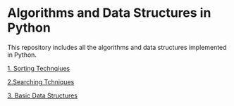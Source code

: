 # Algorithms and Data Structures in Python

This repository includes all the algorithms and data structures implemented in Python.

[1. Sorting Technqiues](https://github.com/nikita1610/DSA_in_Python/tree/master/Sorting%20Techniques)

[2.Searching Tchniques](https://github.com/nikita1610/DSA_in_Python/tree/master/Searching%20Techniques)

[3. Basic Data Structures](https://github.com/nikita1610/DSA_in_Python/tree/master/Basic%20Data%20Structures)

